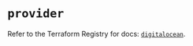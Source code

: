 # `provider`

Refer to the Terraform Registry for docs: [`digitalocean`](https://registry.terraform.io/providers/digitalocean/digitalocean/2.44.1/docs).
